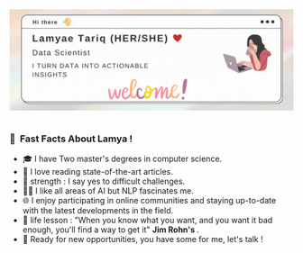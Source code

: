  <img align="right" alt="GIF" src="https://github.com/TARIQ-Lamyae/TARIQ-Lamyae/blob/main/HELLO.gif?raw=true" />  
 &nbsp;&nbsp;&nbsp;

### :pouting_face: &nbsp;Fast Facts About Lamya !

- :mortar_board: I have Two master's degrees in computer science.
- :newspaper: I love reading state-of-the-art articles.
- :muscle: strength : I say yes to difficult challenges.
- :man_technologist: I like all areas of AI but NLP fascinates me.
- :globe_with_meridians: I enjoy participating in online communities and staying up-to-date with the latest developments in the field.
- :dart: life lesson : "When you know what you want, and you want it bad enough, you'll find a way to get it" <strong>Jim Rohn's </strong>.
- :rocket: Ready for new opportunities, you have some for me, let's talk !

